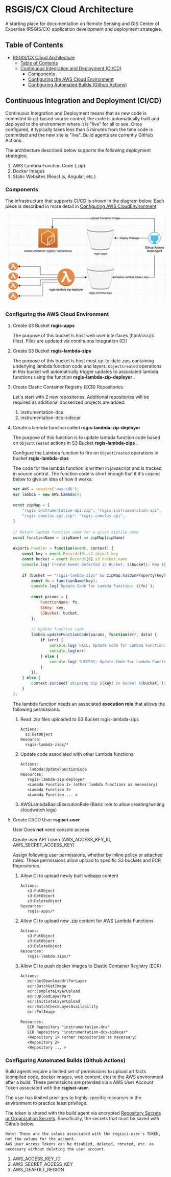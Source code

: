 # RSGIS/CX Cloud Architecture

A starting place for documentation on Remote Sensing and GIS Center of Expertise (RSGIS/CX) application development and deployment strategies.

## Table of Contents

- [RSGIS/CX Cloud Architecture](#rsgiscx-cloud-architecture)
  - [Table of Contents](#table-of-contents)
  - [Continuous Integration and Deployment (CI/CD)](#continuous-integration-and-deployment-cicd)
    - [Components](#components)
    - [Configuring the AWS Cloud Environment](#configuring-the-aws-cloud-environment)
    - [Configuring Automated Builds (Github Actions)](#configuring-automated-builds-github-actions)

## Continuous Integration and Deployment (CI/CD)

Continuous Integration and Deployment means that as new code is commited to git-based source control, the code is automatically built and deployed to the environment where it is "live" for all to see.
Once configured, it typically takes less than 5 minutes from the time code is committed and the new site is "live".  Build agents are currently GitHub Actions.

The architecture described below supports the following deployment strategies:

1. AWS Lambda Function Code (.zip)
2. Docker Images
3. Static Websites (React.js, Angular, etc.)

### Components

The infrastructure that supports CI/CD is shown in the diagram below. Each piece is described in more detail in [Configuring AWS CloudEnvironment](#configuring-the-aws-cloud-environment)

![Diagram](images/cicd.png)

### Configuring the AWS Cloud Environment

1. Create S3 Bucket **rsgis-apps**
   
   The purpose of this bucket is host web user interfaces (html/css/js files). Files are updated via continuous integration (CI)

2. Create S3 Bucket **rsgis-lambda-zips**
   
   The purpose of this bucket is host most up-to-date zips containing underlying lambda function code and layers. `ObjectCreated` operations in this bucket will automatically trigger updates to associated lambda functions using the function **rsgis-lambda-zip-deployer** .
   
3. Create Elastic Container Registry (ECR) Repositories

   Let's start with 2 new repositories. Additional repositories will be required as additional dockerized projects are added:
   
   1. instrumentation-dcs
   2. instrumentation-dcs-sidecar

4. Create a lambda function called **rsgis-lambda-zip-deployer**

   The purpose of this function is to update lambda function code based on `ObjectCreated` actions in S3 Bucket **rsgis-lambda-zips** .

   Configure the Lambda function to fire on `ObjectCreated` operations in bucket **rsgis-lambda-zips**
   
   The code for the lambda function is written in javascript and is tracked in source control. The function code is short enough that it it's copied below to give an idea of how it works:

   ```javascript
   var AWS = require('aws-sdk');
   var lambda = new AWS.Lambda();
   
   const zipMap = {
       "rsgis-instrumentation-api.zip": "rsgis-instrumentation-api",
       "rsgis-cumulus-api.zip": "rsgis-cumulus-api",
   }
   
   // Return lambda function name for a given zipfile name
   const functionName = (zipName) => zipMap[zipName]
   
   exports.handler = function(event, context) {
       const key = event.Records[0].s3.object.key
       const bucket = event.Records[0].s3.bucket.name
       console.log(`Create Event Detected in Bucket: ${bucket}; Key ${key}`)
   
       if (bucket == "rsgis-lambda-zips" && zipMap.hasOwnProperty(key)) {
           const fn = functionName(key);
           console.log(`Update Code for Lambda Function: ${fn}`);
           
           const params = {
               FunctionName: fn,
               S3Key: key,
               S3Bucket: bucket,
           };
           
           // Update function code
           lambda.updateFunctionCode(params, function(err, data) {
               if (err) {
                   console.log(`FAIL; Update Code for Lambda Function: ${fn}`);
                   console.log(err)
               } else {
                   console.log(`SUCCESS; Update Code for Lambda Function: ${fn}`);
               }
           });
       } else {
           context.succeed(`skipping zip ${key} in bucket ${bucket}`);
       }
   };
   ```
   
   The lambda function needs an associated **execution role** that allows the following permissions:

   1. Read .zip files uploaded to S3 Bucket rsgis-lambda-zips

       ```
      Actions:
         s3:GetObject
      Resource:
         rsgis-lambda-zips/*
       ```
     
   2. Update code associated with other Lambda functions:
      
      ```
      Actions:
          lambda:UpdateFunctionCode
      Resources:
         rsgis-lambda-zip-deployer
         <Lambda Function 1> (other lambda functions as necessary)
         <Lambda Function 2>
         <Lambda Function ... >
      ```
    
   3. AWSLambdaBasicExecutionRole (Basic role to allow creating/writing cloudwatch logs)


5. Create CI/CD User **rsgisci-user**

   User Does **not** need console access

   Create user API Token (AWS_ACCESS_KEY_ID, AWS_SECRET_ACCESS_KEY)

   Assign following user permissions, whether by inline policy or attached roles. These permissions allow upload to specific S3 buckets and ECR Repositories.

      1. Allow CI to upload newly built webapp content
        
         ```
         Actions:
            s3:PutObject
            s3:GetObject
            s3:DeleteObject
         Resources:
            rsgis-apps/*
         ```


      2. Allow CI to upload new .zip content for AWS Lambda Functions

         ```
         Actions:
            s3:PutObject
            s3:GetObject
            s3:DeleteObject
         Resources:
            rsgis-lambda-zips/*
         ```
    
      3. Allow CI to push docker images to Elastic Container Registry (ECR)

         ```
         Actions:
            ecr:GetDownloadUrlForLayer
            ecr:BatchGetImage
            ecr:CompleteLayerUpload
            ecr:UploadLayerPart
            ecr:InitiateLayerUpload
            ecr:BatchCheckLayerAvailability
            ecr:PutImage
 
         Resources:
            ECR Repository "instrumentation-dcs"
            ECR Repository "instrumentation-dcs-sidecar"
            <Repository 1> (other repositories as necessary)
            <Repository 2>
            <Repository ... >
         ```

### Configuring Automated Builds (Github Actions)

Build agents require a limited set of permissions to upload artifacts (compiled code, docker images, web content, etc) to the AWS environment after a build.  These permissions are provided via a AWS User Account Token associated with the **rsgisci-user**.

The user has limited priviliges to highly-specific resources in the environment to practice least privilege.

The token is shared with the build agent via encrypted [Repository Secrets or Organization Secrets](https://docs.github.com/en/actions/configuring-and-managing-workflows/creating-and-storing-encrypted-secrets). Specifically, the secrets that must be saved with Github below.

```
Note: These are the values associated with the rsgisci-user's TOKEN, not the values for the account.
AWS User Access Tokens can be disabled, deleted, rotated, etc. as necessary without deleting the user account.
```

1. AWS_ACCESS_KEY_ID
2. AWS_SECRET_ACCESS_KEY
3. AWS_DEAFULT_REGION

